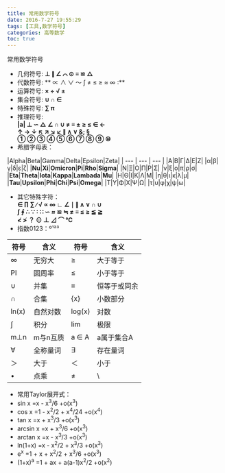 ```yaml
---
title: 常用数学符号
date: 2016-7-27 19:55:29
tags: [工具,数学符号]
categories: 高等数学
toc: true
---
```


常用数学符号

<!-- more -->

* 几何符号:  **⊥   ∥   ∠   ⌒   ⊙   ≡   ≌     △**  
* 代数符号:  ** ∝   ∧   ∨   ～   ∫   ≠     ≤   ≥   ≈   ∞   ∶**  
* 运算符号:  **×   ÷   √     ±**  
* 集合符号:  **∪   ∩   ∈**  
* 特殊符号:  **∑     π**  
* 推理符号:  
**|a|     ⊥     ∽     △     ∠     ∩     ∪     ≠     ≡     ±     ≥     ≤     ∈     ←   
↑     →     ↓     ↖     ↗     ↘     ↙     ∥     ∧     ∨  &;   §**  
**①   ②   ③   ④   ⑤   ⑥   ⑦   ⑧   ⑨   ⑩**  
* 希腊字母表：  

|Alpha|Beta|Gamma|Delta|Epsilon|Zeta|
| --- | --- | --- |
|Α|Β|Γ|Δ|Ε|Ζ|
|α|β|γ|δ|ε|ζ|
|**Nu**|**Xi**|**Omicron**|**Pi**|**Rho**|**Sigma**|
|Ν|Ξ|Ο|Π|Ρ|Σ|
|ν|ξ|ο|π|ρ|σ|
|**Eta**|**Theta**|**Iota**|**Kappa**|**Lambada**|**Mu**|
|Η|Θ|Ι|Κ|Λ|Μ|
|η|θ|ι|κ|λ|μ|
|**Tau**|**Upsilon**|**Phi**|**Chi**|**Psi**|**Omega**|
|Τ|Υ|Φ|Χ|Ψ|Ω|
|τ|υ|φ|χ|ψ|ω|


* 其它特殊字符：  
**∈   ∏   ∑   ∕   √   ∝   ∞   ∟ ∠     ∣   ∥   ∧   ∨   ∩   ∪  
∫   ∮  ∴   ∵   ∶   ∷   ∽   ≈   ≌   ≒   ≠   ≡   ≤   ≥   ≦   ≧  
≮   ≯   ？   ⊙     ⊥
⊿   ⌒     ℃**  
* 指数0123：º¹²³   

| 符号 |含义|符号|含义|
| --- | --- | --- | --- |
| ∞ | 无穷大 | ≥ |大于等于|
| PI | 圆周率 | ≤ |小于等于|
| ∪  |并集 | ≡ |恒等于或同余|
|∩|合集|{x}|小数部分 |
|ln(x)|自然对数 |log(x)|对数|
|∫|积分|lim|极限|
|m⊥n| m与n互质 |a ∈ A|      a属于集合A |
|∀|全称量词|∃|存在量词|
|＞|大于|＜|小于|
|•|点乘| ≠     |\

* 常用Taylor展开式：  
 * sin x =x - x<sup>3</sup>/6 +o(x<sup>3</sup>)
 * cos x =1 - x<sup>2</sup>/2 + x<sup>4</sup>/24 +o(x<sup>4</sup>)  
 * tan x =x + x<sup>3</sup>/3 +o(x<sup>3</sup>)  
 * arcsin x =x + x<sup>3</sup>/6 +o(x<sup>3</sup>)
 * arctan x =x - x<sup>3</sup>/3 +o(x<sup>3</sup>)  
 * ln(1+x) =x - x<sup>2</sup>/2 + x<sup>3</sup>/3 +o(x<sup>3</sup>)  
 * e<sup>x</sup> =1 + x + x<sup>2</sup>/2 + x<sup>3</sup>/6 +o(x<sup>3</sup>)  
 * (1+x)<sup>a</sup> =1 + ax + a(a-1)x<sup>2</sup>/2 +o(x<sup>2</sup>)
